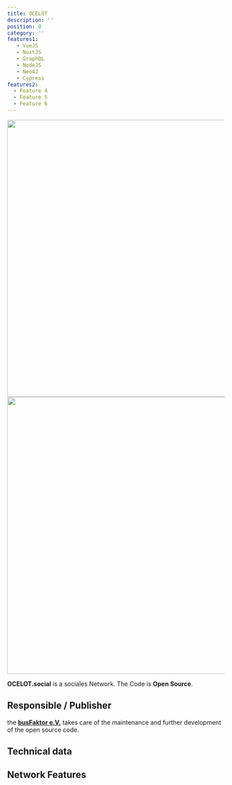 ```yaml
---
title: OCELOT
description: ''
position: 0
category: ''
features1:
   - VueJS
   - NuxtJS
   - GraphQL
   - NodeJS
   - Neo4J
   - Cypress
features2:
  - Feature 4
  - Feature 5
  - Feature 6
---
```


<img src="/preview.png" class="light-img" width="1280" height="640" alt=""/>
<img src="/preview-dark.png" class="dark-img" width="1280" height="640" alt=""/>

 

<alert type="success">

**OCELOT.social** is a sociales Network. The Code is **Open Source**.

</alert>

## Responsible / Publisher

the [**busFaktor e.V.**](https://busfaktor.org)  takes care of the maintenance and further development of the open source code. 

## Technical data

<list :items="features1"></list>

 

## Network Features

<list :items="features2"></list>

 
